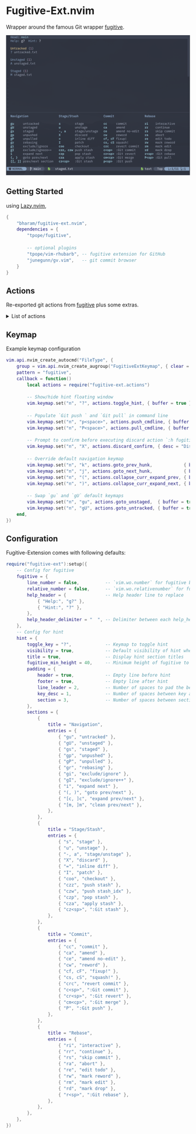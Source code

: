 # Fugitive-Ext.nvim

Wrapper around the famous Git wrapper [fugitive](https://github.com/tpope/vim-fugitive).

![fugitive-ext](fugitive-ext.png)

## Getting Started

using [Lazy.nvim](https://github.com/folke/lazy.nvim),
```lua
{
    "bharam/fugitive-ext.nvim",
    dependencies = {
        "tpope/fugitive",

        -- optional plugins
        "tpope/vim-rhubarb", -- fugitive extension for GitHub
        "junegunn/gv.vim",   -- git commit browser
    }
}
```

## Actions

Re-exported git actions from [fugitive](https://github.com/tpope/vim-fugitive) plus some extras.

<details>
<summary>List of actions</summary>

- Consult with fugitive help doc for detailed explanation of keymap (`h: fugitive_s`).
- Actions end with `_confirm` simply asks for confirmation before invoking the git command
    provided by fugitive

### Staging/Unstaging

| Action                       | Fugitive Keymap / Description                |
| ---                          | ---                                          |
| stage                        | `s`                                          |
| unstage                      | `u`                                          |
| unstage_all                  | `U`                                          |
| toggle_stage                 | `a`, `-`                                     |
| discard                      | `X`                                          |
| inline_diff                  | `=`                                          |
| patch                        | `I`, `P`                                     |
| exclude_ignore_add           | `[count]gI`                                  |
| discard_confirm              | Confirm to `discard`                         |

### Navigation

| Action                       | Fugitive Keymap / Description                |
| ---                          | ---                                          |
| untracked                    | `gu`                                         |
| unstaged                     | `gU`                                         |
| staged                       | `gs`                                         |
| unpushed                     | `gp`                                         |
| unpulled                     | `gP`                                         |
| rebasing                     | `gr`                                         |
| exclude_ignore_open          | `[count]gi`                                  |
| jump_prev_hunk               | `(`                                          |
| jump_next_hunk               | `)`                                          |
| expand_prev_hunk             | `[c`, `i`                                    |
| expand_next_hunk             | `]c`                                         |
| collapse_curr_goto_prev      | `[/`, `[m`                                   |
| collapse_curr_goto_next      | `]/`, `]m`                                   |
| collapse_curr_expand_prev    | Combination of `[m` and `i`                  |
| collapse_curr_expand_next    | Combination of `]m` and `i`                  |
| prev_section                 | `[[`                                         |
| next_section                 | `]]`                                         |
| prev_section_end             | `[]`                                         |
| next_section_end             | `][`                                         |

### Commit

| Action                       | Fugitive Keymap / Description                |
| ---                          | ---                                          |
| commit                       | `cc`                                         |
| commit_amend                 | `ca`                                         |
| commit_amend_no_edit         | `ce`                                         |
| commit_reword                | `cw`                                         |
| fixup_commit                 | `cf`                                         |
| fixup_commit_rebase          | `cF`                                         |
| squash_commit                | `cs`                                         |
| squash_commit_rebase         | `cS`                                         |
| squash_edit_msg              | `cA`                                         |
| commit_cmdline               | `c<space>`                                   |
| revert_commit                | `crc`                                        |
| revert_no_commit             | `crn`                                        |
| revert_cmdline               | `cr<space>`                                  |
| merge_cmdline                | `cm<space>`                                  |
| commit_amend_confirm         | Confirm to `commit_amend`                    |
| commit_amend_no_edit_confirm | Confirm to `commit_amend_no_edit_no_confirm` |
| commit_reword_confirm        | Confirm to `commit_reword`                   |
| fixup_commit_confirm         | Confirm to `fixup_commit`                    |
| fixup_commit_rebase_confirm  | Confirm to `fixup_commit_rebase`             |
| squash_commit_confirm        | Confirm to `squash_commit`                   |
| squash_commit_rebase_confirm | Confirm to `squash_commit_rebase`            |
| squash_edit_msg_confirm      | Confirm to `squash_edit_msg`                 |
| revert_commit_confirm        | Confirm to `revert_commit`                   |
| revert_no_commit_confirm     | Confirm to `revert_no_commit`                |

### Checkout/Branch

| Action                       | Fugitive Keymap / Description                |
| ---                          | ---                                          |
| checkout                     | `coo`                                        |
| checkout_cmdline             | `co<space>`                                  |
| branch_cmdline               | `cb<space>`                                  |
| checkout_confirm             |                                              |

### Stash

| Action                       | Fugitive Keymap / Description                |
| ---                          | ---                                          |
| stash_push                   | `czz`                                        |
| stash_pop                    | `czp`                                        |
| stash_apply                  | `cza`                                        |
| stash_push_idx               | `czw`                                        |
| stash_pop_idx                | `czP`                                        |
| stash_apply_idx              | `czA`                                        |
| stash_cmdline                | `cz<space>`                                  |
| stash_push_confirm           | Confirm to `stash_push`                      |
| stash_pop_confirm            | Confirm to `stash_pop`                       |
| stash_apply_confirm          | Confirm to `stash_apply`                     |
| stash_push_idx_confirm       | Confirm to `stash_push_idx`                  |
| stash_pop_idx_confirm        | Confirm to `stash_pop_idx`                   |
| stash_apply_idx_confirm      | Confirm to `stash_apply_idx`                 |

### Rebase

| Action                       | Fugitive Keymap / Description                |
| ---                          | ---                                          |
| rebase_interactive           | `ri`                                         |
| rebase_auto_squash           | `rf`                                         |
| rebase_upstream              | `ru`                                         |
| rebase_push                  | `rp`                                         |
| rebase_continue              | `rr`                                         |
| rebase_skip_commit           | `rs`                                         |
| rebase_abort                 | `ra`                                         |
| rebase_edit_todo             | `re`                                         |
| rebase_mark_reword           | `rw`                                         |
| rebase_mark_edit             | `rm`                                         |
| rebase_mark_drop             | `rd`                                         |
| rebase_cmdline               | `r<space>`                                   |
| rebase_interactive_confirm   | Confirm to `rebase_interactive`              |
| rebase_auto_squash_confirm   | Confirm to `rebase_auto_squash`              |
| rebase_upstream_confirm      | Confirm to `rebase_upstream`                 |
| rebase_push_confirm          | Confirm to `rebase_push`                     |
| rebase_continue_confirm      | Confirm to `rebase_continue`                 |
| rebase_skip_commit_confirm   | Confirm to `rebase_skip_commit`              |
| rebase_abort_confirm         | Confirm to `rebase_abort`                    |
| rebase_edit_todo_confirm     | Confirm to `rebase_edit_todo`                |
| rebase_mark_reword_confirm   | Confirm to `rebase_mark_reword`              |
| rebase_mark_edit_confirm     | Confirm to `rebase_mark_edit`                |
| rebase_mark_drop_confirm     | Confirm to `rebase_mark_drop`                |

### Miscellaneous

| Action                       | Fugitive Keymap / Description                |
| ---                          | ---                                          |
| push_cmdline                 | Populate `:Git push` in command line        |
| pull_cmdline                 | Populate `:Git pull` in command line        |
| dot                          | `.`                                          |
| nop                          | `<Nop>` to disable default fugitive keymaps  |
</details>

## Keymap

Example keymap configuration
```lua
vim.api.nvim_create_autocmd("FileType", {
    group = vim.api.nvim_create_augroup("FugitiveExtKeymap", { clear = true }),
    pattern = "fugitive",
    callback = function()
        local actions = require("fugitive-ext.actions")

        -- Show/hide hint floating window
        vim.keymap.set("n", "?", actions.toggle_hint, { buffer = true })

        -- Populate `Git push ` and `Git pull` in command line
        vim.keymap.set("n", "p<space>", actions.push_cmdline, { buffer = true })
        vim.keymap.set("n", "P<space>", actions.pull_cmdline, { buffer = true })

        -- Prompt to confirm before executing discard action `:h fugitive_X`
        vim.keymap.set("n", "X", actions.discard_confirm, { desc = "Discard changes", buffer = true })

        -- Override default navigation keymap
        vim.keymap.set("n", "k", actions.goto_prev_hunk,            { buffer = true }) -- equivalent to `fugitive_(`
        vim.keymap.set("n", "j", actions.goto_next_hunk,            { buffer = true }) -- equivalent to `fugitive_)`
        vim.keymap.set("n", "(", actions.collapse_curr_expand_prev, { buffer = true }) -- equivalent to `fugitive_[m` then `fugitive_i`
        vim.keymap.set("n", ")", actions.collapse_curr_expand_next, { buffer = true }) -- equivalent to `fugitive_]m` then `fugitive_i`

        -- Swap `gu` and `gU` default keymaps
        vim.keymap.set("n", "gu", actions.goto_unstaged,  { buffer = true })
        vim.keymap.set("n", "gU", actions.goto_untracked, { buffer = true })
    end,
})
```
<!-- img -->

## Configuration

Fugitive-Extension comes with following defaults:

```lua
require("fugitive-ext"):setup({
    -- Config for fugitive
    fugitive = {
        line_number = false,          -- `vim.wo.number` for fugitive buffer
        relative_number = false,      -- `vim.wo.relativenumber` for fugitive buffer
        help_header = {               -- Help header line to replace
            { "Help:", "g?" },
            { "Hint:", "?" },
        },
        help_header_delimiter = "  ", -- Delimiter between each help_header entries
    },
    -- Config for hint
    hint = {                          
        toggle_key = "?",             -- Keymap to toggle hint
        visibility = true,            -- Default visibility of hint when opening fugitive
        title = true,                 -- Display hint section titles
        fugitive_min_height = 40,     -- Minimum height of fugitive to show hint
        padding = {
            header = true,            -- Empty line before hint
            footer = true,            -- Empty line after hint
            line_leader = 2,          -- Number of spaces to pad the beginning of each line
            key_desc = 1,             -- Number of spaces between key and description
            section = 3,              -- Number of spaces between sections
        },
        sections = {
            {
                title = "Navigation",
                entries = {
                    { "gu", "untracked" },
                    { "gU", "unstaged" },
                    { "gs", "staged" },
                    { "gp", "unpushed" },
                    { "gP", "unpulled" },
                    { "gr", "rebasing" },
                    { "gi", "exclude/ignore" },
                    { "gI", "exclude/ignore++" },
                    { "i", "expand next" },
                    { "(, )", "goto prev/next" },
                    { "[c, ]c", "expand prev/next" },
                    { "[m, ]m", "clean prev/next" },
                },
            },
            {
                title = "Stage/Stash",
                entries = {
                    { "s", "stage" },
                    { "u", "unstage" },
                    { "-, a", "stage/unstage" },
                    { "X", "discard" },
                    { "=", "inline diff" },
                    { "I", "patch" },
                    { "coo", "checkout" },
                    { "czz", "push stash" },
                    { "czw", "push stash_idx" },
                    { "czp", "pop stash" },
                    { "cza", "apply stash" },
                    { "cz<sp>", ":Git stash" },
                },
            },
            {
                title = "Commit",
                entries = {
                    { "cc", "commit" },
                    { "ca", "amend" },
                    { "ce", "amend no-edit" },
                    { "cw", "reword" },
                    { "cf, cF", "fixup!" },
                    { "cs, cS", "squash!" },
                    { "crc", "revert commit" },
                    { "c<sp>", ":Git commit" },
                    { "cr<sp>", ":Git revert" },
                    { "cm<cp>", ":Git merge" },
                    { "P", ":Git push" },
                },
            },
            {
                title = "Rebase",
                entries = {
                    { "ri", "interactive" },
                    { "rr", "continue" },
                    { "rs", "skip commit" },
                    { "ra", "abort" },
                    { "re", "edit todo" },
                    { "rw", "mark reword" },
                    { "rm", "mark edit" },
                    { "rd", "mark drop" },
                    { "r<sp>", ":Git rebase" },
                },
            },
        },
    },
})
```
